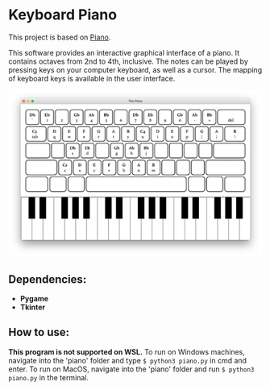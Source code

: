 # Keyboard Piano
This project is based on [Piano](https://github.com/krishnansuki/piano). 

This software provides an interactive graphical interface of a piano. It contains octaves from 2nd to 4th, inclusive. The notes can be played by pressing keys on your computer keyboard, as well as a cursor. The mapping of keyboard keys is available in the user interface.

![User Interface](piano/pictures/GUI.png)


## Dependencies:

* **Pygame**
* **Tkinter**

## How to use:
**This program is not supported on WSL.**
To run on Windows machines, navigate into the 'piano' folder and type ```$ python3 piano.py``` in cmd and enter. 
To run on MacOS, navigate into the 'piano' folder and run ```$ python3 piano.py``` in the terminal. 
